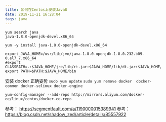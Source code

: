 ```yaml
---
title: 如何在Centos上安装Java8
date: 2019-11-21 16:28:04
tags: java
---
```



```
yum search java
java-1.8.0-openjdk-devel.x86_64

yum -y install java-1.8.0-openjdk-devel.x86_64

export JAVA_HOME=/usr/lib/jvm/java-1.8.0-openjdk-1.8.0.232.b09-0.el7_7.x86_64
#export CLASSPATH=.:$JAVA_HOME/jre/lib/rt.jar:$JAVA_HOME/lib/dt.jar:$JAVA_HOME/lib/tools.jar
export PATH=$PATH:$JAVA_HOME/bin
```

安装 docker 正确姿势
`sudo yum update`
`sudo yum remove docker  docker-common docker-selinux docker-engine`

`yum-config-manager --add-repo http://mirrors.aliyun.com/docker-ce/linux/centos/docker-ce.repo`

参考： https://segmentfault.com/a/1190000015389941
参考： https://blog.csdn.net/shadow_zed/article/details/85557922